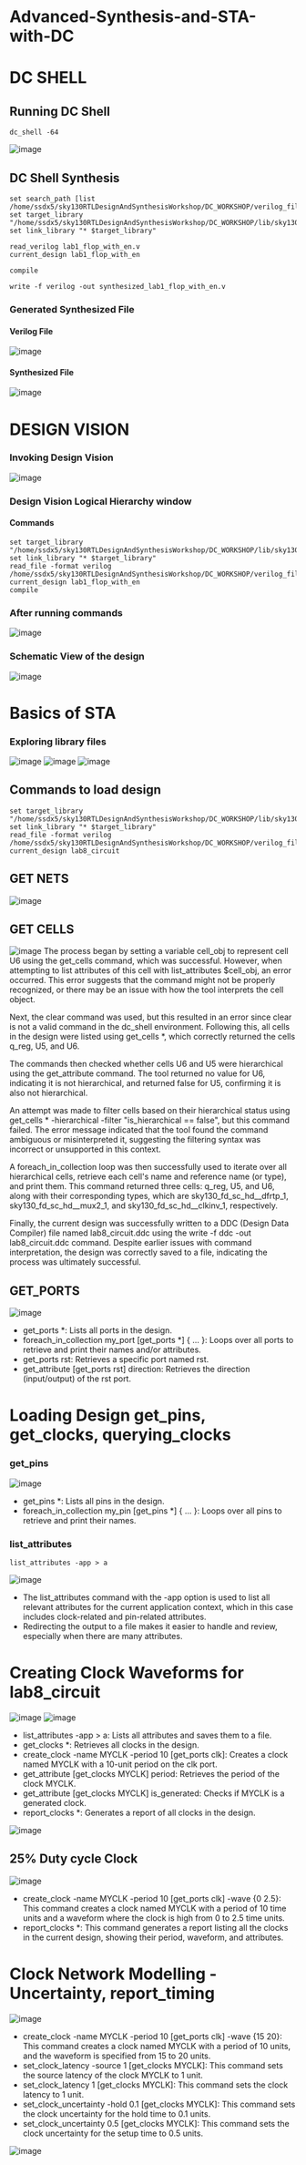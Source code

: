 # Advanced-Synthesis-and-STA-with-DC

# DC SHELL
## Running DC Shell
```
dc_shell -64
```
![image](https://github.com/user-attachments/assets/20bc7c52-9e65-4428-a24a-c6aa0c7055ff)

## DC Shell Synthesis
```
set search_path [list /home/ssdx5/sky130RTLDesignAndSynthesisWorkshop/DC_WORKSHOP/verilog_files]
set target_library "/home/ssdx5/sky130RTLDesignAndSynthesisWorkshop/DC_WORKSHOP/lib/sky130_fd_sc_hd__tt_025C_1v80.db"
set link_library "* $target_library"

read_verilog lab1_flop_with_en.v
current_design lab1_flop_with_en

compile

write -f verilog -out synthesized_lab1_flop_with_en.v

```

### Generated Synthesized File
#### Verilog File
![image](https://github.com/user-attachments/assets/9f2654a5-bda7-4bad-8520-a2e36d3f5b0f)
#### Synthesized File
![image](https://github.com/user-attachments/assets/84681ab6-f9b4-4705-8e7f-cb36bed2bedb)

# DESIGN VISION
### Invoking Design Vision
![image](https://github.com/user-attachments/assets/9f9f0e87-c97a-4abb-ba9c-344a8a7dbaf5)

### Design Vision Logical Hierarchy window
#### Commands
```
set target_library "/home/ssdx5/sky130RTLDesignAndSynthesisWorkshop/DC_WORKSHOP/lib/sky130_fd_sc_hd__tt_025C_1v80.db"
set link_library "* $target_library"
read_file -format verilog /home/ssdx5/sky130RTLDesignAndSynthesisWorkshop/DC_WORKSHOP/verilog_files/lab1_flop_with_en.v
current_design lab1_flop_with_en
compile
```
### After running commands
![image](https://github.com/user-attachments/assets/55d1d94a-0f75-447a-90f7-eb08b08386d8)

### Schematic View of the design
![image](https://github.com/user-attachments/assets/f06c77d3-1c40-47a5-970e-0dbaa81669ff)

# Basics of STA
### Exploring library files
![image](https://github.com/user-attachments/assets/4de6a464-3a84-4b7d-873a-03408b37ade3)
![image](https://github.com/user-attachments/assets/b57a4be9-2485-4de1-b530-87f3127b3dab)
![image](https://github.com/user-attachments/assets/52049a03-141d-4a5e-b237-a5419958af80)

## Commands to load design
```
set target_library "/home/ssdx5/sky130RTLDesignAndSynthesisWorkshop/DC_WORKSHOP/lib/sky130_fd_sc_hd__tt_025C_1v80.db"
set link_library "* $target_library"
read_file -format verilog /home/ssdx5/sky130RTLDesignAndSynthesisWorkshop/DC_WORKSHOP/verilog_files/lab8_circuit.v
current_design lab8_circuit
```

## GET NETS
![image](https://github.com/user-attachments/assets/f374f041-e7fe-4aab-9af5-33a91ff9bf85)

## GET CELLS
![image](https://github.com/user-attachments/assets/e50124f9-1497-477f-9ba6-db98f1e0b0a2)
The process began by setting a variable cell_obj to represent cell U6 using the get_cells command, which was successful. However, when attempting to list attributes of this cell with list_attributes $cell_obj, an error occurred. This error suggests that the command might not be properly recognized, or there may be an issue with how the tool interprets the cell object.

Next, the clear command was used, but this resulted in an error since clear is not a valid command in the dc_shell environment. Following this, all cells in the design were listed using get_cells *, which correctly returned the cells q_reg, U5, and U6.

The commands then checked whether cells U6 and U5 were hierarchical using the get_attribute command. The tool returned no value for U6, indicating it is not hierarchical, and returned false for U5, confirming it is also not hierarchical.

An attempt was made to filter cells based on their hierarchical status using get_cells * -hierarchical -filter "is_hierarchical == false", but this command failed. The error message indicated that the tool found the command ambiguous or misinterpreted it, suggesting the filtering syntax was incorrect or unsupported in this context.

A foreach_in_collection loop was then successfully used to iterate over all hierarchical cells, retrieve each cell's name and reference name (or type), and print them. This command returned three cells: q_reg, U5, and U6, along with their corresponding types, which are sky130_fd_sc_hd__dfrtp_1, sky130_fd_sc_hd__mux2_1, and sky130_fd_sc_hd__clkinv_1, respectively.

Finally, the current design was successfully written to a DDC (Design Data Compiler) file named lab8_circuit.ddc using the write -f ddc -out lab8_circuit.ddc command. Despite earlier issues with command interpretation, the design was correctly saved to a file, indicating the process was ultimately successful.

## GET_PORTS
![image](https://github.com/user-attachments/assets/47848d1a-7d84-4314-87ee-5ba0063cb12a)
* get_ports *: Lists all ports in the design.
* foreach_in_collection my_port [get_ports *] { ... }: Loops over all ports to retrieve and print their names and/or attributes.
* get_ports rst: Retrieves a specific port named rst.
* get_attribute [get_ports rst] direction: Retrieves the direction (input/output) of the rst port.

# Loading Design get_pins, get_clocks, querying_clocks
### get_pins
![image](https://github.com/user-attachments/assets/a218b5d8-5a26-4532-8d10-f932a03fcac1)
* get_pins *: Lists all pins in the design.
* foreach_in_collection my_pin [get_pins *] { ... }: Loops over all pins to retrieve and print their names.

### list_attributes
```
list_attributes -app > a
```
![image](https://github.com/user-attachments/assets/c22165d4-2d62-41ca-8ed1-ea91af9fea1b)
* The list_attributes command with the -app option is used to list all relevant attributes for the current application context, which in this case includes clock-related and pin-related attributes.
* Redirecting the output to a file makes it easier to handle and review, especially when there are many attributes.

# Creating Clock Waveforms for lab8_circuit
![image](https://github.com/user-attachments/assets/7a3061b5-bfaf-4d90-acd6-ea5de35c3159)
![image](https://github.com/user-attachments/assets/367be343-5c51-42ea-9c54-d9a40aca7a22)
* list_attributes -app > a: Lists all attributes and saves them to a file.
* get_clocks *: Retrieves all clocks in the design.
* create_clock -name MYCLK -period 10 [get_ports clk]: Creates a clock named MYCLK with a 10-unit period on the clk port.
* get_attribute [get_clocks MYCLK] period: Retrieves the period of the clock MYCLK.
* get_attribute [get_clocks MYCLK] is_generated: Checks if MYCLK is a generated clock.
* report_clocks *: Generates a report of all clocks in the design.

![image](https://github.com/user-attachments/assets/158e489d-eb5d-4310-b673-8da87bb354f2)

## 25% Duty cycle Clock
![image](https://github.com/user-attachments/assets/e614d3bb-1fe4-4ecb-8e78-cd2c3e314450)
* create_clock -name MYCLK -period 10 [get_ports clk] -wave {0 2.5}: This command creates a clock named MYCLK with a period of 10 time units and a waveform where the clock is high from 0 to 2.5 time units.
* report_clocks *: This command generates a report listing all the clocks in the current design, showing their period, waveform, and attributes.

# Clock Network Modelling - Uncertainty, report_timing
![image](https://github.com/user-attachments/assets/93314a7f-4928-4b26-8227-c3047c3b95fa)
* create_clock -name MYCLK -period 10 [get_ports clk] -wave {15 20}: This command creates a clock named MYCLK with a period of 10 units, and the waveform is specified from 15 to 20 units.
* set_clock_latency -source 1 [get_clocks MYCLK]: This command sets the source latency of the clock MYCLK to 1 unit.
* set_clock_latency 1 [get_clocks MYCLK]: This command sets the clock latency to 1 unit.
* set_clock_uncertainty -hold 0.1 [get_clocks MYCLK]: This command sets the clock uncertainty for the hold time to 0.1 units.
* set_clock_uncertainty 0.5 [get_clocks MYCLK]: This command sets the clock uncertainty for the setup time to 0.5 units.

![image](https://github.com/user-attachments/assets/b08aa46b-146a-43ff-b4ee-2e432065cc96)











